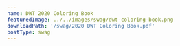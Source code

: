 ```yaml
---
name: DWT 2020 Coloring Book
featuredImage: ../../images/swag/dwt-coloring-book.png
downloadPath: '/swag/2020 DWT Coloring Book.pdf'
postType: swag
---
```

